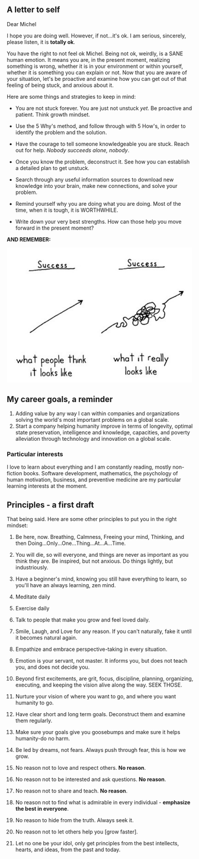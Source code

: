 ## A letter to self 

Dear Michel

I hope you are doing well. However, if not...it's ok. I am serious, sincerely, please listen, it is __totally ok__. 

You have the right to not feel ok Michel. Being not ok, weirdly, is a SANE human emotion. It means you are, in the present moment, realizing something is wrong, whether it is in your environment or within yourself, whether it is something you can explain or not. Now that you are aware of your situation, let's be proactive and examine how you can get out of that feeling of being stuck, and anxious about it.  

Here are some things and strategies to keep in mind:

- You are not stuck forever. You are just not unstuck _yet_. Be proactive and patient. Think growth mindset.  

- Use the 5 Why's method, and follow through with 5 How's, in order to identify the problem and the solution.  

- Have the courage to tell someone knowledgeable you are stuck. Reach out for help. _Nobody succeeds alone, nobody_.  

- Once you know the problem, deconstruct it. See how you can establish a detailed plan to get unstuck.  

- Search through any useful information sources to download new knowledge into your brain, make new connections, and solve your problem.  

- Remind yourself why you are doing what you are doing. Most of the time, when it is tough, it is WORTHWHILE. 

- Write down your very best strengths. How can those help you move forward in the present moment?  

__AND REMEMBER:__

<img src="Road-to-Success.jpg" width=500 alt="A messy line going up, imaging the road to success">


## My career goals, a reminder

1. Adding value by any way I can within companies and organizations solving the world's most important problems on a global scale.  
2. Start a company helping humanity improve in terms of longevity, optimal state preservation, intelligence and knowledge, capacities, and poverty alleviation through technology and innovation on a global scale.


### Particular interests  

I love to learn about everything and I am constantly reading, mostly non-fiction books. Software development, mathematics, the psychology of human motivation, business, and preventive medicine are my particular learning interests at the moment.

## Principles - a first draft  

That being said. Here are some other principles to put you in the right mindset:

1. Be here, now. Breathing, Calmness, Freeing your mind, Thinking, and then Doing...Only...One...Thing...At...A...Time.

2. You will die, so will everyone, and things are never as important as you think they are. Be inspired, but not anxious. Do things lightly, but industriously. 

3. Have a beginner's mind, knowing you still have everything to learn, so you'll have an always learning, zen mind.

4. Meditate daily

5. Exercise daily

6. Talk to people that make you grow and feel loved daily.

7. Smile, Laugh, and Love for any reason. If you can't naturally, fake it until it becomes natural again.

8. Empathize and embrace perspective-taking in every situation.

9. Emotion is your servant, not master. It informs you, but does not teach you, and does not decide you.

10. Beyond first excitements, are grit, focus, discipline, planning, organizing, executing, and keeping the vision alive along the way. SEEK THOSE.

11. Nurture your vision of where you want to go, and where you want humanity to go.

12. Have clear short and long term goals. Deconstruct them and examine them regularly. 

13. Make sure your goals give you goosebumps and make sure it helps humanity-do no harm.  

14. Be led by dreams, not fears. Always push through fear, this is how we grow.  

15. No reason not to love and respect others. __No reason__.  

16. No reason not to be interested and ask questions. __No reason__.  

17. No reason not to share and teach. __No reason__.  

18. No reason not to find what is admirable in every individual - __emphasize the best in everyone__.  

19. No reason to hide from the truth. Always seek it.  

20. No reason not to let others help you [grow faster].  

21. Let no one be your idol, only get principles from the best intellects, hearts, and ideas, from the past and today.
